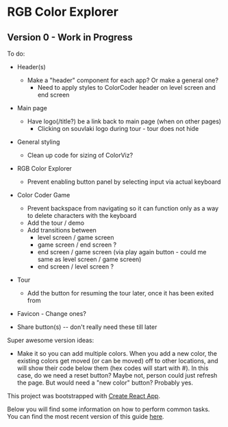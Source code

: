 # RGB Color Explorer

## Version 0 - Work in Progress

To do:

* Header(s)
  * Make a "header" component for each app? Or make a general one?
     * Need to apply styles to ColorCoder header on level screen and end screen

* Main page
  * Have logo(/title?) be a link back to main page (when on other pages)
    * Clicking on souvlaki logo during tour - tour does not hide

* General styling
  * Clean up code for sizing of ColorViz?

* RGB Color Explorer
  * Prevent enabling button panel by selecting input via actual keyboard

* Color Coder Game
  * Prevent backspace from navigating so it can function only as a way to delete characters with the keyboard
  * Add the tour / demo
  * Add transitions between
    * level screen / game screen
    * game screen / end screen ?
    * end screen / game screen (via play again button - could me same as level screen / game screen)
    * end screen / level screen ?

* Tour
  * Add the button for resuming the tour later, once it has been exited from

* Favicon - Change ones?

* Share button(s) -- don't really need these till later


Super awesome version ideas:
* Make it so you can add multiple colors. When you add a new color, the existing colors get moved (or can be moved) off to other locations, and will show their code below them (hex codes will start with #). In this case, do we need a reset button? Maybe not, person could just refresh the page. But would need a "new color" button? Probably yes.

This project was bootstrapped with [Create React App](https://github.com/facebookincubator/create-react-app).

Below you will find some information on how to perform common tasks.<br>
You can find the most recent version of this guide [here](https://github.com/facebookincubator/create-react-app/blob/master/packages/react-scripts/template/README.md).

